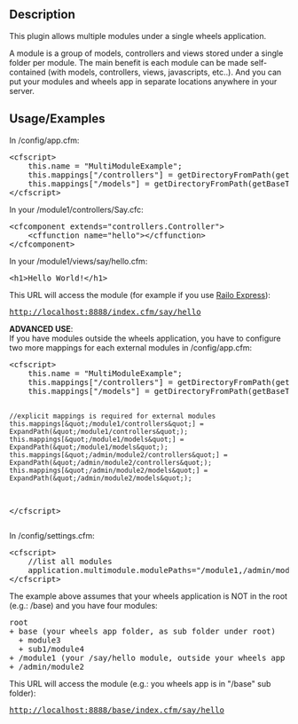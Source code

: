 <h2>Description</h2>
<p>This plugin allows multiple modules under a single wheels application. </p>
<p> A module is a group of models, controllers and views stored under a single folder per module. 
The main benefit is each module can be made self-contained (with models, controllers, views, javascripts, etc..). 
And you can put your modules and wheels app in separate locations anywhere in your server.</p>

<h2>Usage/Examples</h2>
<p>In /config/app.cfm:</p>
<p>
<pre>
&lt;cfscript&gt;
	this.name = &quot;MultiModuleExample&quot;;
	this.mappings[&quot;/controllers&quot;] = getDirectoryFromPath(getBaseTemplatePath()) &amp; &quot;controllers&quot;;
	this.mappings[&quot;/models&quot;] = getDirectoryFromPath(getBaseTemplatePath()) &amp; &quot;models&quot;;
&lt;/cfscript&gt;</pre>
In your /module1/controllers/Say.cfc: </p>
<p>
<pre>
&lt;cfcomponent extends=&quot;controllers.Controller&quot;&gt;
	&lt;cffunction name=&quot;hello&quot;&gt;&lt;/cffunction&gt;
&lt;/cfcomponent&gt;
</pre>
In your /module1/views/say/hello.cfm:</p>
<p>
  <pre>&lt;h1&gt;Hello World!&lt;/h1&gt;</pre>
</p>
<p>
This URL will access the module (for example if you use <a href="http://www.getrailo.org/index.cfm/download/">Railo Express</a>):</p>
<pre><a href="http://localhost:8888/index.cfm/say/hello">http://localhost:8888/index.cfm/say/hello</a></pre>
<p>
<b>ADVANCED USE</b>:<br>
If you have modules outside the wheels application, you have to configure two more mappings for each external modules in /config/app.cfm:<br/>
<pre>
&lt;cfscript&gt;
	this.name = &quot;MultiModuleExample&quot;;
	this.mappings[&quot;/controllers&quot;] = getDirectoryFromPath(getBaseTemplatePath()) &amp; &quot;controllers&quot;;
	this.mappings[&quot;/models&quot;] = getDirectoryFromPath(getBaseTemplatePath()) &amp; &quot;models&quot;;
	
	//explicit mappings is required for external modules
	this.mappings[&quot;/module1/controllers&quot;] = ExpandPath(&quot;/module1/controllers&quot;);
	this.mappings[&quot;/module1/models&quot;] = ExpandPath(&quot;/module1/models&quot;);
	this.mappings[&quot;/admin/module2/controllers&quot;] = ExpandPath(&quot;/admin/module2/controllers&quot;);
	this.mappings[&quot;/admin/module2/models&quot;] = ExpandPath(&quot;/admin/module2/models&quot;);
&lt;/cfscript&gt;</pre>
</p>
<p>In /config/settings.cfm:</p>
<p>
<pre>
&lt;cfscript&gt;
	//list all modules
	application.multimodule.modulePaths="/module1,/admin/module2,module3,sub1/module4";
&lt;/cfscript&gt;</pre>
</p>
<p>
The example above assumes that your wheels application is NOT in the root (e.g.: /base) and you have four modules:<br/>
<pre>
root
+ base (your wheels app folder, as sub folder under root)
  + module3
  + sub1/module4
+ /module1 (your /say/hello module, outside your wheels app folder)
+ /admin/module2
</pre>
</p>
<p>
This URL will access the module (e.g.: you wheels app is in "/base" sub folder):</p>
<pre><a href="http://localhost:8888/base/index.cfm/say/hello">http://localhost:8888/base/index.cfm/say/hello</a></pre>
<p>
